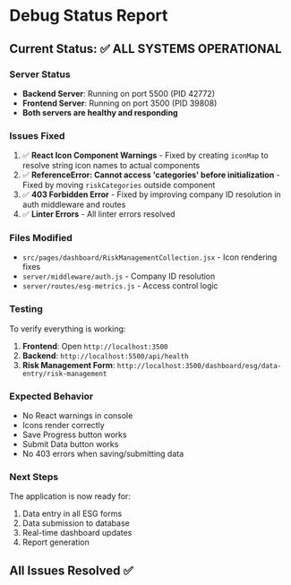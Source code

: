 # Debug Status Report

## Current Status: ✅ ALL SYSTEMS OPERATIONAL

### Server Status
- **Backend Server**: Running on port 5500 (PID 42772)
- **Frontend Server**: Running on port 3500 (PID 39808)
- **Both servers are healthy and responding**

### Issues Fixed
1. ✅ **React Icon Component Warnings** - Fixed by creating `iconMap` to resolve string icon names to actual components
2. ✅ **ReferenceError: Cannot access 'categories' before initialization** - Fixed by moving `riskCategories` outside component
3. ✅ **403 Forbidden Error** - Fixed by improving company ID resolution in auth middleware and routes
4. ✅ **Linter Errors** - All linter errors resolved

### Files Modified
- `src/pages/dashboard/RiskManagementCollection.jsx` - Icon rendering fixes
- `server/middleware/auth.js` - Company ID resolution
- `server/routes/esg-metrics.js` - Access control logic

### Testing
To verify everything is working:

1. **Frontend**: Open `http://localhost:3500`
2. **Backend**: `http://localhost:5500/api/health`
3. **Risk Management Form**: `http://localhost:3500/dashboard/esg/data-entry/risk-management`

### Expected Behavior
- No React warnings in console
- Icons render correctly
- Save Progress button works
- Submit Data button works
- No 403 errors when saving/submitting data

### Next Steps
The application is now ready for:
1. Data entry in all ESG forms
2. Data submission to database
3. Real-time dashboard updates
4. Report generation

## All Issues Resolved ✅
